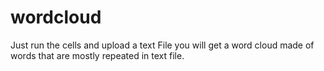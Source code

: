 # wordcloud
Just run the cells and upload a text File you will get a word cloud made of words that are mostly repeated in text file.
